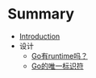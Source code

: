 # Summary

* [Introduction](README.md)
* 设计
    * [Go有runtime吗？](Go有runtime设计吗.md)
    * [Go的唯一标识符](Go的唯一标识符.md)

